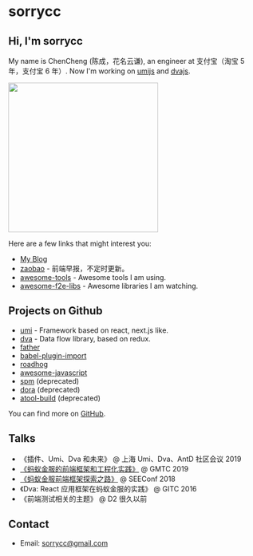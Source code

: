 # sorrycc

## Hi, I'm sorrycc

My name is ChenCheng (陈成，花名云谦), an engineer at 支付宝（淘宝 5 年，支付宝 6 年）. Now I'm working on [umijs](https://umijs.org/) and [dvajs](https://dvajs.com/).

<img src="https://img.alicdn.com/tfs/TB1ia0HdHr1gK0jSZFDXXb9yVXa-1783-2675.jpg" width="300" />

Here are a few links that might interest you:

* [My Blog](https://github.com/sorrycc/blog/issues)
* [zaobao](https://github.com/sorrycc/zaobao/issues) - 前端早报，不定时更新。
* [awesome-tools](https://github.com/sorrycc/awesome-tools) - Awesome tools I am using.
* [awesome-f2e-libs](https://github.com/sorrycc/awesome-f2e-libs) - Awesome libraries I am watching.

## Projects on Github

* [umi](https://github.com/umijs/umi) - Framework based on react, next.js like.
* [dva](https://github.com/dvajs/dva) - Data flow library, based on redux.
* [father](https://github.com/umijs/father)
* [babel-plugin-import](https://github.com/ant-design/babel-plugin-import)
* [roadhog](https://github.com/sorrycc/roadhog)
* [awesome-javascript](https://github.com/sorrycc/awesome-javascript)
* [spm](https://github.com/spmjs/spm) (deprecated)
* [dora](https://github.com/dora-js/dora) (deprecated)
* [atool-build](https://github.com/ant-tool/atool-build) (deprecated)

You can find more on [GitHub](https://github.com/sorrycc).

## Talks

* 《插件、Umi、Dva 和未来》 @ 上海 Umi、Dva、AntD 社区会议 2019
* [《蚂蚁金服的前端框架和工程化实践》](https://github.com/sorrycc/blog/issues/85) @ GMTC 2019
* [《蚂蚁金服前端框架探索之路》](https://www.bilibili.com/video/av40319780/) @ SEEConf 2018
* 《Dva: React 应用框架在蚂蚁金服的实践》 @ GITC 2016
* 《前端测试相关的主题》 @ D2 很久以前

## Contact

* Email: sorrycc@gmail.com


